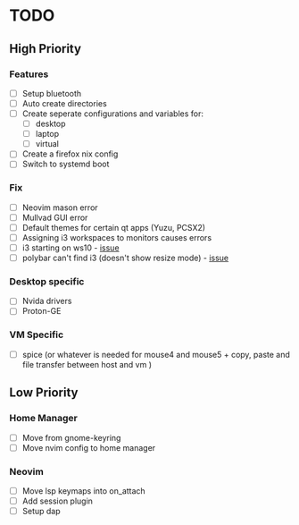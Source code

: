 # TODO

## High Priority

### Features

- [ ] Setup bluetooth
- [ ] Auto create directories
- [ ] Create seperate configurations and variables for:
  - [ ] desktop
  - [ ] laptop
  - [ ] virtual
- [ ] Create a firefox nix config
- [ ] Switch to systemd boot

### Fix

- [ ] Neovim mason error
- [ ] Mullvad GUI error
- [ ] Default themes for certain qt apps (Yuzu, PCSX2)
- [ ] Assigning i3 workspaces to monitors causes errors
- [ ] i3 starting on ws10 - [issue](https://github.com/nix-community/home-manager/issues/695)
- [ ] polybar can't find i3 (doesn't show resize mode) - [issue](https://github.com/nix-community/home-manager/issues/213)

### Desktop specific

- [ ] Nvida drivers
- [ ] Proton-GE

### VM Specific

- [ ] spice (or whatever is needed for mouse4 and mouse5 + copy, paste and file transfer between host and vm )

## Low Priority

### Home Manager

- [ ] Move from gnome-keyring
- [ ] Move nvim config to home manager

### Neovim

- [ ] Move lsp keymaps into on_attach
- [ ] Add session plugin
- [ ] Setup dap
